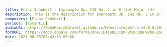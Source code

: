 ```yaml
---
title: Franz Schubert - Impromptu Op. 142 No. 3 in B-flat Major (4)
description: This is the description for Impromptu Op. 142 No. 3 in B-flat Major by Franz Schubert
composers: [Franz Schubert]
periods: [Romantic]
audioURL: https://OpenMusicDataset.github.io/Maestro/maestro-v3.0.0/2015/MIDI-Unprocessed_R2_D2-19-21-22_mid--AUDIO-from_mp3_21_R2_2015_wav--1.midi
formURL: https://docs.google.com/forms/d/e/1FAIpQLScEMFymcHCpNPwyhB-QSLjCNO9sKVhsDWHoE3_yQEjTpFJA0Q/viewform
date: 2021-08-08T07:43:13-06:00
---
```

